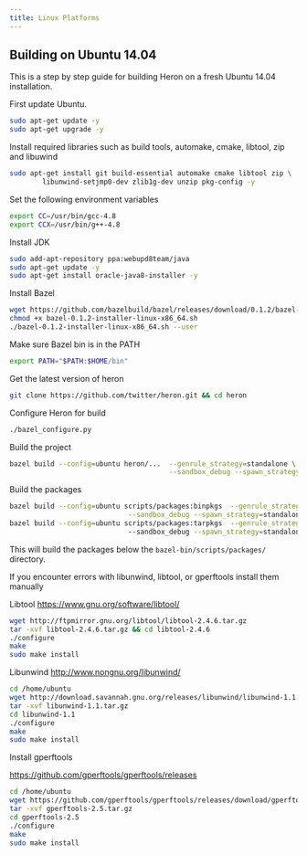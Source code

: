 ```yaml
---
title: Linux Platforms
---
```


## Building on Ubuntu 14.04

This is a step by step guide for building Heron on a fresh Ubuntu 14.04 installation. 

First update Ubuntu.

```bash
sudo apt-get update -y
sudo apt-get upgrade -y
```

Install required libraries such as build tools, automake, cmake, libtool, zip and libuwind

```bash
sudo apt-get install git build-essential automake cmake libtool zip \ 
        libunwind-setjmp0-dev zlib1g-dev unzip pkg-config -y
```

Set the following environment variables

```bash
export CC=/usr/bin/gcc-4.8
export CCX=/usr/bin/g++-4.8
```

Install JDK

```bash
sudo add-apt-repository ppa:webupd8team/java
sudo apt-get update -y
sudo apt-get install oracle-java8-installer -y
```

Install Bazel

```bash
wget https://github.com/bazelbuild/bazel/releases/download/0.1.2/bazel-0.1.2-installer-linux-x86_64.sh
chmod +x bazel-0.1.2-installer-linux-x86_64.sh
./bazel-0.1.2-installer-linux-x86_64.sh --user
```
Make sure Bazel bin is in the PATH

```bash
export PATH="$PATH:$HOME/bin"
```
Get the latest version of heron

```bash
git clone https://github.com/twitter/heron.git && cd heron
```

Configure Heron for build

```bash
./bazel_configure.py
```

Build the project

```bash
bazel build --config=ubuntu heron/...  --genrule_strategy=standalone \
                                       --sandbox_debug --spawn_strategy=standalone
```

Build the packages

```bash
bazel build --config=ubuntu scripts/packages:binpkgs  --genrule_strategy=standalone \
                             --sandbox_debug --spawn_strategy=standalone
bazel build --config=ubuntu scripts/packages:tarpkgs  --genrule_strategy=standalone \ 
                             --sandbox_debug --spawn_strategy=standalone
```

This will build the packages below the `bazel-bin/scripts/packages/` directory. 

If you encounter errors with libunwind, libtool, or gperftools install them manually

Libtool https://www.gnu.org/software/libtool/
```bash
wget http://ftpmirror.gnu.org/libtool/libtool-2.4.6.tar.gz
tar -xvf libtool-2.4.6.tar.gz && cd libtool-2.4.6
./configure
make
sudo make install
```

Libunwind http://www.nongnu.org/libunwind/
```bash
cd /home/ubuntu
wget http://download.savannah.gnu.org/releases/libunwind/libunwind-1.1.tar.gz
tar -xvf libunwind-1.1.tar.gz
cd libunwind-1.1
./configure
make
sudo make install
```
Install gperftools

https://github.com/gperftools/gperftools/releases

```bash
cd /home/ubuntu
wget https://github.com/gperftools/gperftools/releases/download/gperftools-2.5/gperftools-2.5.tar.gz
tar -xvf gperftools-2.5.tar.gz
cd gperftools-2.5
./configure
make
sudo make install
```
